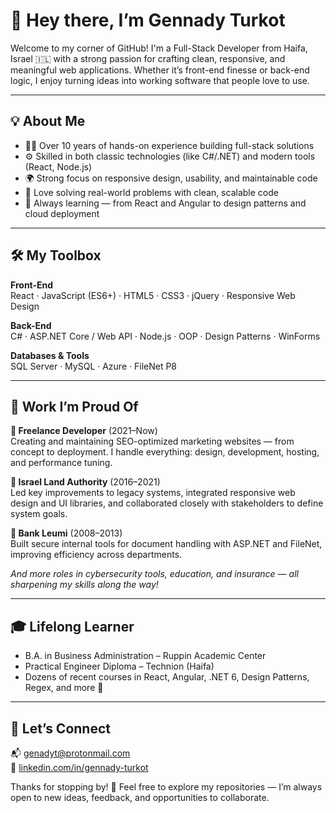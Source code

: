 # 👋 Hey there, I’m Gennady Turkot

Welcome to my corner of GitHub! I'm a Full-Stack Developer from Haifa, Israel 🇮🇱 with a strong passion for crafting clean, responsive, and meaningful web applications. Whether it’s front-end finesse or back-end logic, I enjoy turning ideas into working software that people love to use.

---

## 💡 About Me

- 🧑‍💻 Over 10 years of hands-on experience building full-stack solutions  
- ⚙️ Skilled in both classic technologies (like C#/.NET) and modern tools (React, Node.js)  
- 🌍 Strong focus on responsive design, usability, and maintainable code  
- 🎯 Love solving real-world problems with clean, scalable code  
- 🧠 Always learning — from React and Angular to design patterns and cloud deployment  

---

## 🛠️ My Toolbox

**Front-End**  
React · JavaScript (ES6+) · HTML5 · CSS3 · jQuery · Responsive Web Design

**Back-End**  
C# · ASP.NET Core / Web API · Node.js · OOP · Design Patterns · WinForms

**Databases & Tools**  
SQL Server · MySQL · Azure · FileNet P8

---

## 📌 Work I’m Proud Of

**💼 Freelance Developer** (2021–Now)  
Creating and maintaining SEO-optimized marketing websites — from concept to deployment. I handle everything: design, development, hosting, and performance tuning.

**🏢 Israel Land Authority** (2016–2021)  
Led key improvements to legacy systems, integrated responsive web design and UI libraries, and collaborated closely with stakeholders to define system goals.

**🏦 Bank Leumi** (2008–2013)  
Built secure internal tools for document handling with ASP.NET and FileNet, improving efficiency across departments.

_And more roles in cybersecurity tools, education, and insurance — all sharpening my skills along the way!_

---

## 🎓 Lifelong Learner

- B.A. in Business Administration – Ruppin Academic Center  
- Practical Engineer Diploma – Technion (Haifa)  
- Dozens of recent courses in React, Angular, .NET 6, Design Patterns, Regex, and more 🚀

---

## 🤝 Let’s Connect

📬 [genadyt@protonmail.com](mailto:genadyt@protonmail.com)  
🔗 [linkedin.com/in/gennady-turkot](https://www.linkedin.com/in/gennady-turkot)

Thanks for stopping by! 👋 Feel free to explore my repositories — I’m always open to new ideas, feedback, and opportunities to collaborate.

